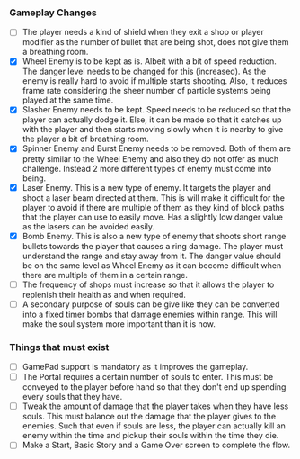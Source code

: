 ### Gameplay Changes

- [ ] The player needs a kind of shield when they exit a shop or player modifier as the number of bullet that are being shot, does not give them a breathing room.
- [X] Wheel Enemy is to be kept as is. Albeit with a bit of speed reduction. The danger level needs to be changed for this (increased). As the enemy is really hard to avoid if multiple starts shooting. Also, it reduces frame rate considering the sheer number of particle systems being played at the same time.
- [X] Slasher Enemy needs to be kept. Speed needs to be reduced so that the player can actually dodge it. Else, it can be made so that it catches up with the player and then starts moving slowly  when it is nearby to give the player a bit of breathing room.
- [X] Spinner Enemy and Burst Enemy needs to be removed. Both of them are pretty similar to the Wheel Enemy and also they do not offer as much challenge. Instead 2 more different types of enemy must come into being.
- [X] Laser Enemy. This is a new type of enemy. It targets the player and shoot a laser beam directed at them. This is will make it difficult for the player to avoid if there are multiple of them as they kind of block paths that the player can use to easily move. Has a slightly low danger value as the lasers can be avoided easily.
- [X] Bomb Enemy. This is also a new type of enemy that shoots short range bullets towards the player that causes a ring damage. The player must understand the range and stay away from it. The danger value should be on the same level as Wheel Enemy as it can become difficult when there are multiple of them in a certain range.
- [ ] The frequency of shops must increase so that it allows the player to replenish their health as and when required.
- [ ] A secondary purpose of souls can be give like they can be converted into a fixed timer bombs that damage enemies within range. This will make the soul system more important than it is now.

### Things that must exist

- [ ] GamePad support is mandatory as it improves the gameplay.
- [ ] The Portal requires a certain number of souls to enter. This must be conveyed to the player before hand so that they don't end up spending every souls that they have.
- [ ] Tweak the amount of damage that the player takes when they have less souls. This must balance out the damage that the player gives to the enemies. Such that even if souls are less, the player can actually kill an enemy within the time and pickup their souls within the time they die.
- [ ] Make a Start, Basic Story and a Game Over screen to complete the flow.
